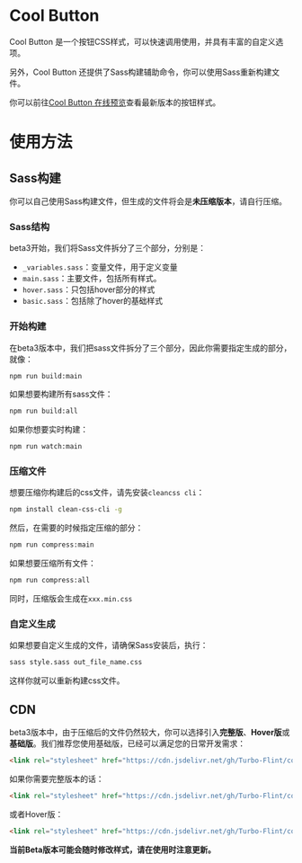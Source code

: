 # Cool Button
Cool Button 是一个按钮CSS样式，可以快速调用使用，并具有丰富的自定义选项。

另外，Cool Button 还提供了Sass构建辅助命令，你可以使用Sass重新构建文件。

你可以前往[Cool Button 在线预览](https://dev.turboflint.cn/cool-button)查看最新版本的按钮样式。

# 使用方法

## Sass构建
你可以自己使用Sass构建文件，但生成的文件将会是**未压缩版本**，请自行压缩。

### Sass结构
beta3开始，我们将Sass文件拆分了三个部分，分别是：
- `_variables.sass`：变量文件，用于定义变量
- `main.sass`：主要文件，包括所有样式。
- `hover.sass`：只包括hover部分的样式
- `basic.sass`：包括除了hover的基础样式

### 开始构建
在beta3版本中，我们把sass文件拆分了三个部分，因此你需要指定生成的部分，就像：
```bash
npm run build:main
```
如果想要构建所有sass文件：
```bash
npm run build:all
```

如果你想要实时构建：
```bash
npm run watch:main
```

### 压缩文件

想要压缩你构建后的css文件，请先安装`cleancss cli`：
```bash
npm install clean-css-cli -g
```

然后，在需要的时候指定压缩的部分：
```bash
npm run compress:main
```

如果想要压缩所有文件：
```bash
npm run compress:all
```

同时，压缩版会生成在`xxx.min.css`

### 自定义生成

如果想要自定义生成的文件，请确保Sass安装后，执行：
```bash
sass style.sass out_file_name.css
```

这样你就可以重新构建css文件。
## CDN
beta3版本中，由于压缩后的文件仍然较大，你可以选择引入**完整版**、**Hover版**或**基础版**。我们推荐您使用基础版，已经可以满足您的日常开发需求：

```html
<link rel="stylesheet" href="https://cdn.jsdelivr.net/gh/Turbo-Flint/cool-button@latest/css/basic.min.css">
```

如果你需要完整版本的话：

```html
<link rel="stylesheet" href="https://cdn.jsdelivr.net/gh/Turbo-Flint/cool-button@latest/css/main.min.css">
```

或者Hover版：

```html
<link rel="stylesheet" href="https://cdn.jsdelivr.net/gh/Turbo-Flint/cool-button@latest/css/hoverc.min.css">
```

**当前Beta版本可能会随时修改样式，请在使用时注意更新。**